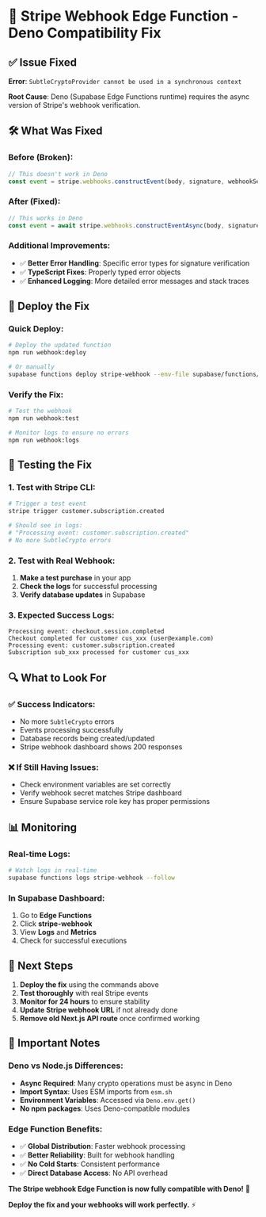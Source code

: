 # 🔧 Stripe Webhook Edge Function - Deno Compatibility Fix

## **✅ Issue Fixed**

**Error**: `SubtleCryptoProvider cannot be used in a synchronous context`

**Root Cause**: Deno (Supabase Edge Functions runtime) requires the async version of Stripe's webhook verification.

## **🛠 What Was Fixed**

### **Before (Broken):**
```typescript
// This doesn't work in Deno
const event = stripe.webhooks.constructEvent(body, signature, webhookSecret)
```

### **After (Fixed):**
```typescript
// This works in Deno
const event = await stripe.webhooks.constructEventAsync(body, signature, webhookSecret)
```

### **Additional Improvements:**
- ✅ **Better Error Handling**: Specific error types for signature verification
- ✅ **TypeScript Fixes**: Properly typed error objects
- ✅ **Enhanced Logging**: More detailed error messages and stack traces

## **🚀 Deploy the Fix**

### **Quick Deploy:**
```bash
# Deploy the updated function
npm run webhook:deploy

# Or manually
supabase functions deploy stripe-webhook --env-file supabase/functions/.env
```

### **Verify the Fix:**
```bash
# Test the webhook
npm run webhook:test

# Monitor logs to ensure no errors
npm run webhook:logs
```

## **🧪 Testing the Fix**

### **1. Test with Stripe CLI:**
```bash
# Trigger a test event
stripe trigger customer.subscription.created

# Should see in logs:
# "Processing event: customer.subscription.created"
# No more SubtleCrypto errors
```

### **2. Test with Real Webhook:**
1. **Make a test purchase** in your app
2. **Check the logs** for successful processing
3. **Verify database updates** in Supabase

### **3. Expected Success Logs:**
```
Processing event: checkout.session.completed
Checkout completed for customer cus_xxx (user@example.com)
Processing event: customer.subscription.created
Subscription sub_xxx processed for customer cus_xxx
```

## **🔍 What to Look For**

### **✅ Success Indicators:**
- No more `SubtleCrypto` errors
- Events processing successfully
- Database records being created/updated
- Stripe webhook dashboard shows 200 responses

### **❌ If Still Having Issues:**
- Check environment variables are set correctly
- Verify webhook secret matches Stripe dashboard
- Ensure Supabase service role key has proper permissions

## **📊 Monitoring**

### **Real-time Logs:**
```bash
# Watch logs in real-time
supabase functions logs stripe-webhook --follow
```

### **In Supabase Dashboard:**
1. Go to **Edge Functions**
2. Click **stripe-webhook**
3. View **Logs** and **Metrics**
4. Check for successful executions

## **🎯 Next Steps**

1. **Deploy the fix** using the commands above
2. **Test thoroughly** with real Stripe events
3. **Monitor for 24 hours** to ensure stability
4. **Update Stripe webhook URL** if not already done
5. **Remove old Next.js API route** once confirmed working

## **🚨 Important Notes**

### **Deno vs Node.js Differences:**
- **Async Required**: Many crypto operations must be async in Deno
- **Import Syntax**: Uses ESM imports from `esm.sh`
- **Environment Variables**: Accessed via `Deno.env.get()`
- **No npm packages**: Uses Deno-compatible modules

### **Edge Function Benefits:**
- ✅ **Global Distribution**: Faster webhook processing
- ✅ **Better Reliability**: Built for webhook handling
- ✅ **No Cold Starts**: Consistent performance
- ✅ **Direct Database Access**: No API overhead

**The Stripe webhook Edge Function is now fully compatible with Deno!** 🎉

**Deploy the fix and your webhooks will work perfectly.** ⚡
